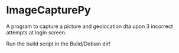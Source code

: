 # ImageCapturePy
A program to capture a picture and geolocation dta upon 3 incorrect attempts at login screen.

Run the build script in the Build/Debian dir!
